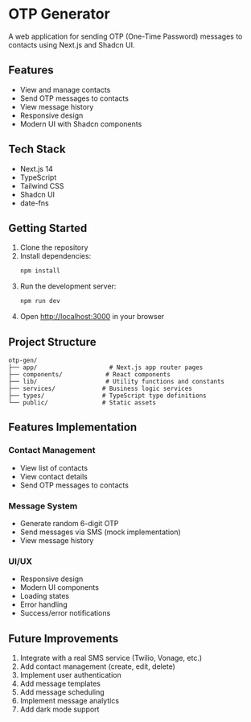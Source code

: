 # OTP Generator

A web application for sending OTP (One-Time Password) messages to contacts using Next.js and Shadcn UI.

## Features

- View and manage contacts
- Send OTP messages to contacts
- View message history
- Responsive design
- Modern UI with Shadcn components

## Tech Stack

- Next.js 14
- TypeScript
- Tailwind CSS
- Shadcn UI
- date-fns

## Getting Started

1. Clone the repository
2. Install dependencies:
   ```bash
   npm install
   ```
3. Run the development server:
   ```bash
   npm run dev
   ```
4. Open [http://localhost:3000](http://localhost:3000) in your browser

## Project Structure

```
otp-gen/
├── app/                    # Next.js app router pages
├── components/            # React components
├── lib/                   # Utility functions and constants
├── services/             # Business logic services
├── types/                # TypeScript type definitions
└── public/               # Static assets
```

## Features Implementation

### Contact Management
- View list of contacts
- View contact details
- Send OTP messages to contacts

### Message System
- Generate random 6-digit OTP
- Send messages via SMS (mock implementation)
- View message history

### UI/UX
- Responsive design
- Modern UI components
- Loading states
- Error handling
- Success/error notifications

## Future Improvements

1. Integrate with a real SMS service (Twilio, Vonage, etc.)
2. Add contact management (create, edit, delete)
3. Implement user authentication
4. Add message templates
5. Add message scheduling
6. Implement message analytics
7. Add dark mode support 
